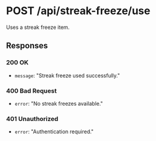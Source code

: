 # POST /api/streak-freeze/use

Uses a streak freeze item.

## Responses

### 200 OK
- `message`: "Streak freeze used successfully."

### 400 Bad Request
- `error`: "No streak freezes available."

### 401 Unauthorized
- `error`: "Authentication required."
